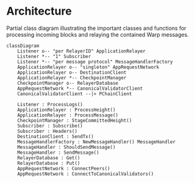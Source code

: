# Architecture

Partial class diagram illustrating the important classes and functions for processing incoming blocks and relaying the contained Warp messages.

```mermaid
classDiagram
    Listener o-- "per RelayerID" ApplicationRelayer
    Listener *-- "1" Subscriber
    Listener *-- "per message protocol" MessageHandlerFactory
    ApplicationRelayer o-- "singleton" AppRequestNetwork
    ApplicationRelayer o-- DestinationClient
    ApplicationRelayer *-- CheckpointManager
    CheckpointManager o-- RelayerDatabase
    AppRequestNetwork *-- CanonicalValidatorClient
    CanonicalValidatorClient --|> PChainClient

    Listener : ProcessLogs()
    ApplicationRelayer : ProcessHeight()
    ApplicationRelayer : ProcessMessage()
    CheckpointManager : StageCommittedHeight()
    Subscriber : Subscribe()
    Subscriber : Headers()
    DestinationClient : SendTx()
    MessageHandlerFactory : NewMessageHandler() MessageHandler
    MessageHandler : ShouldSendMessage()
    MessageHandler : SendMessage()
    RelayerDatabase : Get()
    RelayerDatabase : Put()
    AppRequestNetwork : ConnectPeers()
    AppRequestNetwork : ConnectToCanonicalValidators()
```

